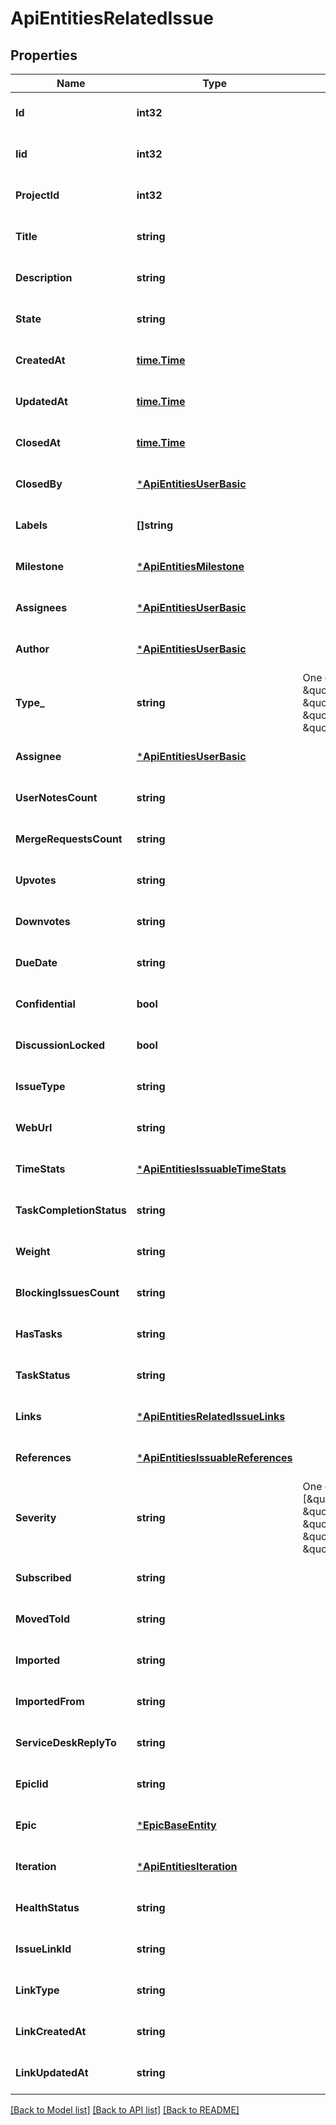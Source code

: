# ApiEntitiesRelatedIssue

## Properties
Name | Type | Description | Notes
------------ | ------------- | ------------- | -------------
**Id** | **int32** |  | [optional] [default to null]
**Iid** | **int32** |  | [optional] [default to null]
**ProjectId** | **int32** |  | [optional] [default to null]
**Title** | **string** |  | [optional] [default to null]
**Description** | **string** |  | [optional] [default to null]
**State** | **string** |  | [optional] [default to null]
**CreatedAt** | [**time.Time**](time.Time.md) |  | [optional] [default to null]
**UpdatedAt** | [**time.Time**](time.Time.md) |  | [optional] [default to null]
**ClosedAt** | [**time.Time**](time.Time.md) |  | [optional] [default to null]
**ClosedBy** | [***ApiEntitiesUserBasic**](API_Entities_UserBasic.md) |  | [optional] [default to null]
**Labels** | **[]string** |  | [optional] [default to null]
**Milestone** | [***ApiEntitiesMilestone**](API_Entities_Milestone.md) |  | [optional] [default to null]
**Assignees** | [***ApiEntitiesUserBasic**](API_Entities_UserBasic.md) |  | [optional] [default to null]
**Author** | [***ApiEntitiesUserBasic**](API_Entities_UserBasic.md) |  | [optional] [default to null]
**Type_** | **string** | One of [\&quot;ISSUE\&quot;, \&quot;INCIDENT\&quot;, \&quot;TEST_CASE\&quot;, \&quot;REQUIREMENT\&quot;, \&quot;TASK\&quot;] | [optional] [default to null]
**Assignee** | [***ApiEntitiesUserBasic**](API_Entities_UserBasic.md) |  | [optional] [default to null]
**UserNotesCount** | **string** |  | [optional] [default to null]
**MergeRequestsCount** | **string** |  | [optional] [default to null]
**Upvotes** | **string** |  | [optional] [default to null]
**Downvotes** | **string** |  | [optional] [default to null]
**DueDate** | **string** |  | [optional] [default to null]
**Confidential** | **bool** |  | [optional] [default to null]
**DiscussionLocked** | **bool** |  | [optional] [default to null]
**IssueType** | **string** |  | [optional] [default to null]
**WebUrl** | **string** |  | [optional] [default to null]
**TimeStats** | [***ApiEntitiesIssuableTimeStats**](API_Entities_IssuableTimeStats.md) |  | [optional] [default to null]
**TaskCompletionStatus** | **string** |  | [optional] [default to null]
**Weight** | **string** |  | [optional] [default to null]
**BlockingIssuesCount** | **string** |  | [optional] [default to null]
**HasTasks** | **string** |  | [optional] [default to null]
**TaskStatus** | **string** |  | [optional] [default to null]
**Links** | [***ApiEntitiesRelatedIssueLinks**](API_Entities_RelatedIssue__links.md) |  | [optional] [default to null]
**References** | [***ApiEntitiesIssuableReferences**](API_Entities_IssuableReferences.md) |  | [optional] [default to null]
**Severity** | **string** | One of [\&quot;UNKNOWN\&quot;, \&quot;LOW\&quot;, \&quot;MEDIUM\&quot;, \&quot;HIGH\&quot;, \&quot;CRITICAL\&quot;] | [optional] [default to null]
**Subscribed** | **string** |  | [optional] [default to null]
**MovedToId** | **string** |  | [optional] [default to null]
**Imported** | **string** |  | [optional] [default to null]
**ImportedFrom** | **string** |  | [optional] [default to null]
**ServiceDeskReplyTo** | **string** |  | [optional] [default to null]
**EpicIid** | **string** |  | [optional] [default to null]
**Epic** | [***EpicBaseEntity**](EpicBaseEntity.md) |  | [optional] [default to null]
**Iteration** | [***ApiEntitiesIteration**](API_Entities_Iteration.md) |  | [optional] [default to null]
**HealthStatus** | **string** |  | [optional] [default to null]
**IssueLinkId** | **string** |  | [optional] [default to null]
**LinkType** | **string** |  | [optional] [default to null]
**LinkCreatedAt** | **string** |  | [optional] [default to null]
**LinkUpdatedAt** | **string** |  | [optional] [default to null]

[[Back to Model list]](../README.md#documentation-for-models) [[Back to API list]](../README.md#documentation-for-api-endpoints) [[Back to README]](../README.md)


